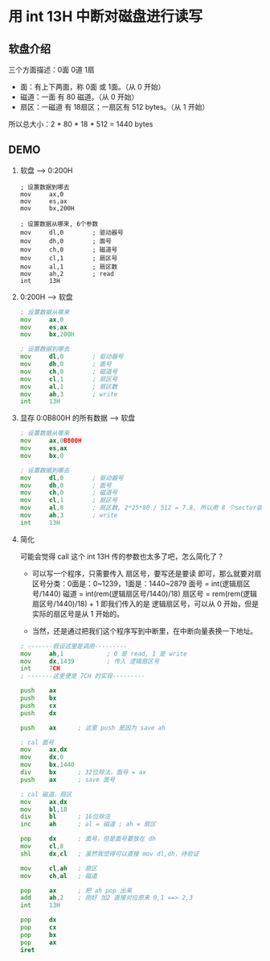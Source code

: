 # 用 int 13H 中断对磁盘进行读写

## 软盘介绍

三个方面描述：0面 0道 1扇

* 面：有上下两面，称 0面 或 1面。（从 0 开始）
* 磁道：一面 有 80 磁道。（从 0 开始）
* 扇区：一磁道 有 18扇区；一扇区有 512 bytes。（从 1 开始）

所以总大小：2 \* 80 \* 18 \* 512 = 1440 bytes

## DEMO

1. 软盘 --> 0:200H

    ```ASM
    ; 设置数据到哪去
    mov     ax,0
    mov     es,ax
    mov     bx,200H

    ; 设置数据从哪来, 6个参数
    mov     dl,0        ; 驱动器号
    mov     dh,0        ; 面号
    mov     ch,0        ; 磁道号
    mov     cl,1        ; 扇区号
    mov     al,1        ; 扇区数
    mov     ah,2        ; read
    int     13H
    ```

2. 0:200H --> 软盘

    ```asm
    ; 设置数据从哪来
    mov     ax,0
    mov     es,ax
    mov     bx,200H

    ; 设置数据到哪去
    mov     dl,0        ; 驱动器号
    mov     dh,0        ; 面号
    mov     ch,0        ; 磁道号
    mov     cl,1        ; 扇区号
    mov     al,1        ; 扇区数
    mov     ah,3        ; write
    int     13H
    ```

3. 显存 0:0B800H 的所有数据 --> 软盘

    ```asm
    ; 设置数据从哪来
    mov     ax,0B800H
    mov     es,ax
    mov     bx,0

    ; 设置数据到哪去
    mov     dl,0        ; 驱动器号
    mov     dh,0        ; 面号
    mov     ch,0        ; 磁道号
    mov     cl,1        ; 扇区号
    mov     al,8        ; 扇区数, 2*25*80 / 512 = 7.8, 所以用 8 个sector装
    mov     ah,3        ; write
    int     13H
    ```

4. 简化

    可能会觉得 call 这个 int 13H 传的参数也太多了吧，怎么简化了？

    * 可以写一个程序，只需要传入 扇区号，要写还是要读 即可，那么就要对扇区号分类：0面是：0~1239，1面是：1440~2879
      面号   = int(逻辑扇区号/1440)
      磁道   = int(rem(逻辑扇区号/1440)/18)
      扇区号 = rem(rem(逻辑扇区号/1440)/18) + 1
      即我们传入的是 逻辑扇区号，可以从 0 开始，但是实际的扇区号是从 1 开始的。

    * 当然，还是通过把我们这个程序写到中断里，在中断向量表换一下地址。

    ```asm
    ; -------假设这里是调用---------
    mov     ah,1            ; 0 是 read, 1 是 write
    mov     dx,1439         ; 传入 逻辑扇区号
    int     7CH
    ; -------这里便是 7CH 的实现---------

    push    ax
    push    bx
    push    cx
    push    dx

    push    ax      ; 这里 push 是因为 save ah

    ; cal 面号
    mov     ax,dx
    mov     dx,0
    mov     bx,1440
    div     bx      ; 32位除法，面号 = ax
    push    ax      ; save 面号

    ; cal 磁道，扇区
    mov     ax,dx
    mov     bl,18
    div     bl      ; 16位除法
    inc     ah      ; al = 磁道 ; ah = 扇区

    pop     dx      ; 面号，但是面号要放在 dh
    mov     cl,8
    shl     dx,cl   ; 虽然我觉得可以直接 mov dl,dh，待验证

    mov     cl,ah   ; 扇区
    mov     ch,al   ; 磁道

    pop     ax      ; 把 ah pop 出来
    add     ah,2    ; 刚好 加2 直接对应原来 0,1 ==> 2,3
    int     13H

    pop     dx
    pop     cx
    pop     bx
    pop     ax
    iret
    ```
